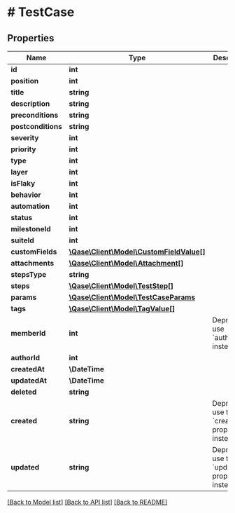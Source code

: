 # # TestCase

## Properties

Name | Type | Description | Notes
------------ | ------------- | ------------- | -------------
**id** | **int** |  | [optional]
**position** | **int** |  | [optional]
**title** | **string** |  | [optional]
**description** | **string** |  | [optional]
**preconditions** | **string** |  | [optional]
**postconditions** | **string** |  | [optional]
**severity** | **int** |  | [optional]
**priority** | **int** |  | [optional]
**type** | **int** |  | [optional]
**layer** | **int** |  | [optional]
**isFlaky** | **int** |  | [optional]
**behavior** | **int** |  | [optional]
**automation** | **int** |  | [optional]
**status** | **int** |  | [optional]
**milestoneId** | **int** |  | [optional]
**suiteId** | **int** |  | [optional]
**customFields** | [**\Qase\Client\Model\CustomFieldValue[]**](CustomFieldValue.md) |  | [optional]
**attachments** | [**\Qase\Client\Model\Attachment[]**](Attachment.md) |  | [optional]
**stepsType** | **string** |  | [optional]
**steps** | [**\Qase\Client\Model\TestStep[]**](TestStep.md) |  | [optional]
**params** | [**\Qase\Client\Model\TestCaseParams**](TestCaseParams.md) |  | [optional]
**tags** | [**\Qase\Client\Model\TagValue[]**](TagValue.md) |  | [optional]
**memberId** | **int** | Deprecated, use &#x60;author_id&#x60; instead. | [optional]
**authorId** | **int** |  | [optional]
**createdAt** | **\DateTime** |  | [optional]
**updatedAt** | **\DateTime** |  | [optional]
**deleted** | **string** |  | [optional]
**created** | **string** | Deprecated, use the &#x60;created_at&#x60; property instead. | [optional]
**updated** | **string** | Deprecated, use the &#x60;updated_at&#x60; property instead. | [optional]

[[Back to Model list]](../../README.md#models) [[Back to API list]](../../README.md#endpoints) [[Back to README]](../../README.md)
